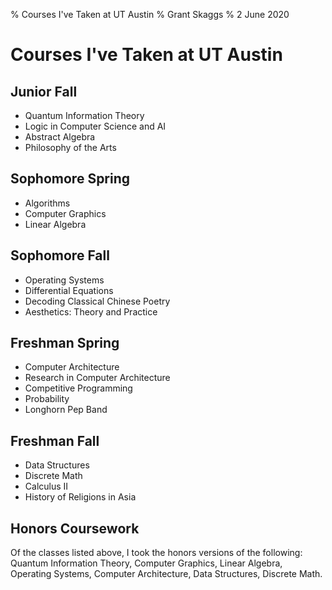 % Courses I've Taken at UT Austin 
% Grant Skaggs 
% 2 June 2020

# Courses I've Taken at UT Austin

## Junior Fall
* Quantum Information Theory 
* Logic in Computer Science and AI 
* Abstract Algebra 
* Philosophy of the Arts 

## Sophomore Spring
* Algorithms 
* Computer Graphics 
* Linear Algebra 

## Sophomore Fall
* Operating Systems 
* Differential Equations
* Decoding Classical Chinese Poetry 
* Aesthetics: Theory and Practice 

## Freshman Spring
* Computer Architecture
* Research in Computer Architecture
* Competitive Programming
* Probability
* Longhorn Pep Band

## Freshman Fall
* Data Structures
* Discrete Math
* Calculus II 
* History of Religions in Asia

## Honors Coursework

Of the classes listed above, I took the honors versions of the following: Quantum Information Theory, Computer Graphics, Linear Algebra, Operating Systems, Computer Architecture, Data Structures, Discrete Math.


